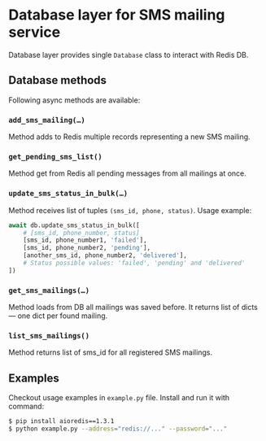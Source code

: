 # Database layer for SMS mailing service

Database layer provides single `Database` class to interact with Redis DB.

## Database methods

Following async methods are available:


### `add_sms_mailing(…)`

Method adds to Redis multiple records representing a new SMS mailing.

### `get_pending_sms_list()`

Method get from Redis all pending messages from all mailings at once.

### `update_sms_status_in_bulk(…)`

Method receives list of tuples `(sms_id, phone, status)`. Usage example:

```python
await db.update_sms_status_in_bulk([
    # [sms_id, phone_number, status]
    [sms_id, phone_number1, 'failed'],
    [sms_id, phone_number2, 'pending'],
    [another_sms_id, phone_number2, 'delivered'],
    # Status possible values: 'failed', 'pending' and 'delivered'
])
```

### `get_sms_mailings(…)`

Method loads from DB all mailings was saved before. It returns list of dicts — one dict per found mailing.

### `list_sms_mailings()`

Method returns list of sms_id for all registered SMS mailings.

## Examples

Checkout usage examples in `example.py` file. Install and run it with command:

```sh
$ pip install aioredis==1.3.1
$ python example.py --address="redis://..." --password="..."
```
